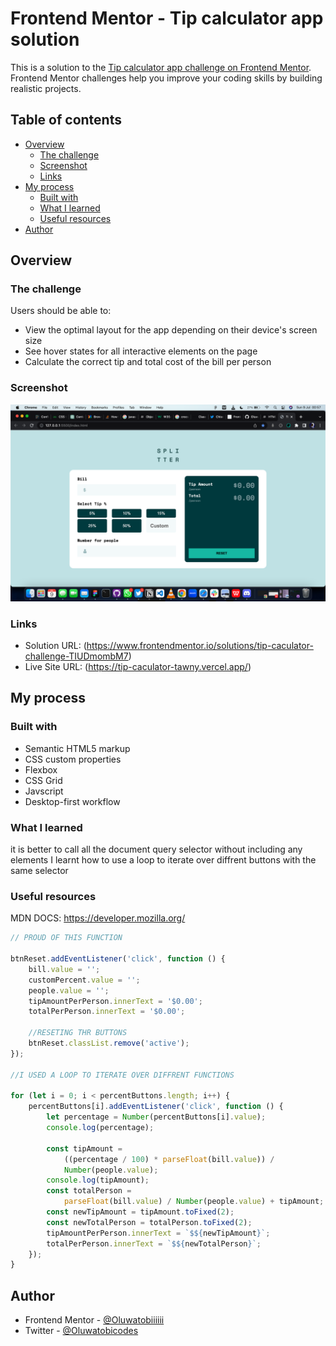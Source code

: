 # Frontend Mentor - Tip calculator app solution

This is a solution to the [Tip calculator app challenge on Frontend Mentor](https://www.frontendmentor.io/challenges/tip-calculator-app-ugJNGbJUX). Frontend Mentor challenges help you improve your coding skills by building realistic projects.

## Table of contents

-   [Overview](#overview)
    -   [The challenge](#the-challenge)
    -   [Screenshot](#screenshot)
    -   [Links](#links)
-   [My process](#my-process)
    -   [Built with](#built-with)
    -   [What I learned](#what-i-learned)
    -   [Useful resources](#useful-resources)
-   [Author](#author)

## Overview

### The challenge

Users should be able to:

-   View the optimal layout for the app depending on their device's screen size
-   See hover states for all interactive elements on the page
-   Calculate the correct tip and total cost of the bill per person

### Screenshot

![](images/Screenshot%202023-07-09%20at%2000.57.10.png)

### Links

-   Solution URL: (https://www.frontendmentor.io/solutions/tip-caculator-challenge-TIUDmombM7)
-   Live Site URL: (https://tip-caculator-tawny.vercel.app/)

## My process

### Built with

-   Semantic HTML5 markup
-   CSS custom properties
-   Flexbox
-   CSS Grid
-   Javscript
-   Desktop-first workflow

### What I learned

it is better to call all the document query selector without including any elements
I learnt how to use a loop to iterate over diffrent buttons with the same selector

### Useful resources

MDN DOCS: https://developer.mozilla.org/

```js
// PROUD OF THIS FUNCTION

btnReset.addEventListener('click', function () {
    bill.value = '';
    customPercent.value = '';
    people.value = '';
    tipAmountPerPerson.innerText = '$0.00';
    totalPerPerson.innerText = '$0.00';

    //RESETING THR BUTTONS
    btnReset.classList.remove('active');
});

//I USED A LOOP TO ITERATE OVER DIFFRENT FUNCTIONS

for (let i = 0; i < percentButtons.length; i++) {
    percentButtons[i].addEventListener('click', function () {
        let percentage = Number(percentButtons[i].value);
        console.log(percentage);

        const tipAmount =
            ((percentage / 100) * parseFloat(bill.value)) /
            Number(people.value);
        console.log(tipAmount);
        const totalPerson =
            parseFloat(bill.value) / Number(people.value) + tipAmount;
        const newTipAmount = tipAmount.toFixed(2);
        const newTotalPerson = totalPerson.toFixed(2);
        tipAmountPerPerson.innerText = `$${newTipAmount}`;
        totalPerPerson.innerText = `$${newTotalPerson}`;
    });
}
```

## Author

-   Frontend Mentor - [@Oluwatobiiiiii](https://www.frontendmentor.io/profile/Oluwatobiiiiii)
-   Twitter - [@Oluwatobicodes](https://www.twitter.com/Oluwatobicodes)
